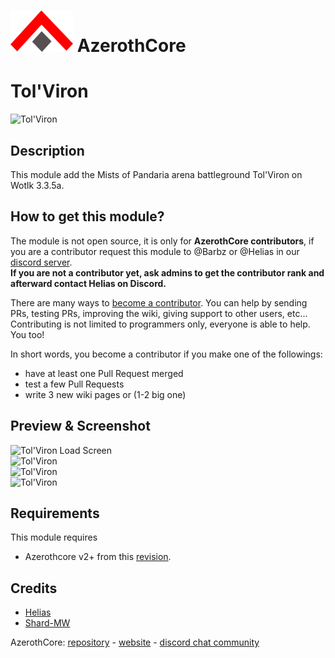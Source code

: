 # ![logo](https://raw.githubusercontent.com/azerothcore/azerothcore.github.io/master/images/logo-github.png) AzerothCore

# Tol'Viron
![Tol'Viron](https://raw.githubusercontent.com/azerothcore/mod-arena-tolviron/master/icon.png)


## Description
This module add the Mists of Pandaria arena battleground Tol'Viron on Wotlk 3.3.5a.

## How to get this module?

The module is not open source, it is only for **AzerothCore contributors**, if you are a contributor request this module to @Barbz or @Helias in our [discord server](https://discordapp.com/invite/gkt4y2x).  
**If you are not a contributor yet, ask admins to get the contributor rank and afterward contact Helias on Discord.**

There are many ways to [become a contributor](http://www.azerothcore.org/wiki/Contribute). You can help by sending PRs, testing PRs, improving the wiki, giving support to other users, etc... Contributing is not limited to programmers only, everyone is able to help. You too!

In short words, you become a contributor if you make one of the followings:
- have at least one Pull Request merged
- test a few Pull Requests
- write 3 new wiki pages or (1-2 big one)

## Preview & Screenshot

![Tol'Viron Load Screen](https://raw.githubusercontent.com/azerothcore/mod-arena-tolviron/master/images/LoadScreenTolvirArena.png)  
![Tol'Viron](https://raw.githubusercontent.com/azerothcore/mod-arena-tolviron/master/images/TolViron.jpg)  
![Tol'Viron](https://raw.githubusercontent.com/azerothcore/mod-arena-tolviron/master/images/TolViron2.png)  
![Tol'Viron](https://raw.githubusercontent.com/azerothcore/mod-arena-tolviron/master/images/TolViron3.png)

## Requirements
This module requires
- Azerothcore v2+ from this [revision](https://github.com/azerothcore/azerothcore-wotlk/commit/eadcb1a78208f1b777bbd847048f495128c84372).


## Credits

* [Helias](https://github.com/Helias)
* [Shard-MW](https://github.com/Shard-MW)

AzerothCore: [repository](https://github.com/azerothcore) - [website](http://azerothcore.org/) - [discord chat community](https://discord.gg/PaqQRkd)
